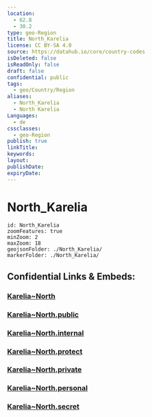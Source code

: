 ```yaml
---
location:
  - 62.8
  - 30.2
type: geo-Region
title: North_Karelia
license: CC BY-SA 4.0
source: https://datahub.io/core/country-codes
isDeleted: false
isReadOnly: false
draft: false
confidential: public
tags:
  - geo/Country/Region
aliases:
  - North_Karelia
  - North Karelia
Languages:
  - de
cssclasses:
  - geo-Region
publish: true
linkTitle:
keywords:
layout:
publishDate:
expiryDate:
---
```


# North_Karelia

```leaflet
id: North_Karelia
zoomFeatures: true 
minZoom: 2 
maxZoom: 18
geojsonFolder: ./North_Karelia/
markerFolder: ./North_Karelia/
```


## Confidential Links & Embeds: 

### [Karelia~North](/_Standards/Earth/Continent/Europe/Europe~North/Finland/Provinces~Finland/Eastern_Finland/counties~Eastern_Finland/Karelia~North.md) 

### [Karelia~North.public](/_public/Earth/Continent/Europe/Europe~North/Finland/Provinces~Finland/Eastern_Finland/counties~Eastern_Finland/Karelia~North.public.md) 

### [Karelia~North.internal](/_internal/Earth/Continent/Europe/Europe~North/Finland/Provinces~Finland/Eastern_Finland/counties~Eastern_Finland/Karelia~North.internal.md) 

### [Karelia~North.protect](/_protect/Earth/Continent/Europe/Europe~North/Finland/Provinces~Finland/Eastern_Finland/counties~Eastern_Finland/Karelia~North.protect.md) 

### [Karelia~North.private](/_private/Earth/Continent/Europe/Europe~North/Finland/Provinces~Finland/Eastern_Finland/counties~Eastern_Finland/Karelia~North.private.md) 

### [Karelia~North.personal](/_personal/Earth/Continent/Europe/Europe~North/Finland/Provinces~Finland/Eastern_Finland/counties~Eastern_Finland/Karelia~North.personal.md) 

### [Karelia~North.secret](/_secret/Earth/Continent/Europe/Europe~North/Finland/Provinces~Finland/Eastern_Finland/counties~Eastern_Finland/Karelia~North.secret.md)

